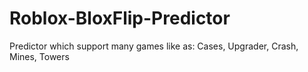 # Roblox-BloxFlip-Predictor
Predictor which support many games like as: Cases, Upgrader, Crash, Mines, Towers
